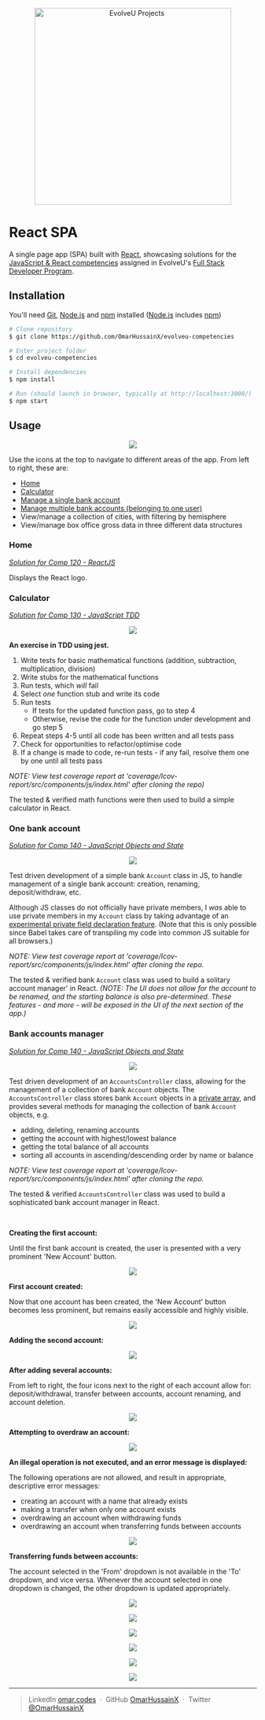 <p align="center">
<img src="src/logo.svg" alt="EvolveU Projects" width="400" />
</p>

#  React SPA
 A single page app (SPA) built with [React](https://reactjs.org/), showcasing solutions for the [JavaScript &amp; React competencies](src/assignments) assigned in EvolveU's [Full Stack Developer Program](https://www.evolveu.ca/program).




## Installation

You'll need [Git](https://git-scm.com), [Node.js](https://nodejs.org/en/download/) and [npm](http://npmjs.com) installed ([Node.js](https://nodejs.org/en/download/) includes [npm](http://npmjs.com))

```bash
# Clone repository
$ git clone https://github.com/OmarHussainX/evolveu-competencies

# Enter project folder
$ cd evolveu-competencies

# Install dependencies
$ npm install

# Run (should launch in browser, typically at http://localhost:3000/)
$ npm start
```




## Usage
<p align="center"><img src="src/home.png"/></p>

Use the icons at the top to navigate to different areas of the app. From left to right, these are:

* [Home](#home)
* [Calculator](#calculator)
* [Manage a single bank account](#one-bank-account)
* [Manage multiple bank accounts (belonging to one user)](#bank-accounts-manager)
* View/manage a collection of cities, with filtering by hemisphere
* View/manage box office gross data in three different data structures



### Home
_[Solution for Comp 120 - ReactJS](src/assignments/Comp%20120%20-%20ReactJS.pdf)_

Displays the React logo.



### Calculator
_[Solution for Comp 130 - JavaScript TDD](src/assignments/Comp%20130%20-%20JavaScript%20TDD.pdf)_
<p align="center"><img src="src/calculator.png" /></p>

__An exercise in TDD using jest.__
1. Write tests for basic mathematical functions (addition, subtraction, multiplication, division)
2. Write stubs for the mathematical functions
3. Run tests, which _will_ fail
4. Select _one_ function stub and write its code
5. Run tests
   * If tests for the updated function pass, go to step 4
   * Otherwise, revise the code for the function under development and go step 5
6. Repeat steps 4-5 until all code has been written and all tests pass
7. Check for opportunities to refactor/optimise code
8. If a change is made to code, re-run tests - if any fail, resolve them one by one until all tests pass

_NOTE: View test coverage report at 'coverage/lcov-report/src/components/js/index.html' after cloning the repo)_

The tested &amp; verified math functions were then used to build a simple calculator in React.



### One bank account
_[Solution for Comp 140 - JavaScript Objects and State](src/assignments/Comp%20140%20-%20JavaScript%20Objects%20and%20State.pdf)_
<p align="center"><img src="src/account.png" /></p>

Test driven development of a simple bank `Account` class in JS, to handle management of a single bank account: creation, renaming, deposit/withdraw, etc.

Although JS classes do not officially have private members, I _was_ able to use private members in my `Account` class by taking advantage of an [experimental private field declaration feature](https://developer.mozilla.org/en-US/docs/Web/JavaScript/Reference/Classes#Field_declarations). (Note that this is only possible since Babel takes care of transpiling my code into common JS suitable for all browsers.)

_NOTE: View test coverage report at 'coverage/lcov-report/src/components/js/index.html' after cloning the repo._

The tested &amp; verified bank `Account` class was used to build a solitary account manager' in React. _(NOTE: The UI does not allow for the account to be renamed, and the starting balance is also pre-determined. These features - and more - will be exposed in the UI of the next section of the app.)_



### Bank accounts manager
_[Solution for Comp 140 - JavaScript Objects and State](src/assignments/Comp%20140%20-%20JavaScript%20Objects%20and%20State.pdf)_
<p align="center"><img src="src/accounts.png" /></p>

Test driven development of an `AccountsController` class, allowing for the management of a collection of bank `Account` objects. The `AccountsController` class stores bank `Account` objects in a [private array](https://developer.mozilla.org/en-US/docs/Web/JavaScript/Reference/Classes#Field_declarations), and provides several methods for managing the collection of bank `Account` objects, e.g.
* adding, deleting, renaming accounts
* getting the account with highest/lowest balance
* getting the total balance of all accounts
* sorting all accounts in ascending/descending order by name or balance

_NOTE: View test coverage report at 'coverage/lcov-report/src/components/js/index.html' after cloning the repo._

The tested &amp; verified `AccountsController` class was used to build a sophisticated bank account manager in React.

&nbsp;

__Creating the first account:__

Until the first bank account is created, the user is presented with a very prominent 'New Account' button.
<p align="center"><img src="src/accounts1.png" /></p>

__First account created:__

Now that one account has been created, the 'New Account' button becomes less prominent, but remains easily accessible and highly visible.
<p align="center"><img src="src/accounts2.png" /></p>

__Adding the second account:__
<p align="center"><img src="src/accounts3.png" /></p>

__After adding several accounts:__

From left to right, the four icons next to the right of each account allow for: deposit/withdrawal, transfer between accounts, account renaming, and account deletion.
<p align="center"><img src="src/accounts4.png" /></p>

__Attempting to overdraw an account:__
<p align="center"><img src="src/accounts5.png" /></p>

__An illegal operation is not executed, and an error message is displayed:__

The following operations are not allowed, and result in appropriate, descriptive error messages:
* creating an account with a name that already exists
* making a transfer when only one account exists
* overdrawing an account when withdrawing funds
* overdrawing an account when transferring funds between accounts
<p align="center"><img src="src/accounts6.png" /></p>

__Transferring funds between accounts:__

The account selected in the 'From' dropdown is not available in the 'To' dropdown, and vice versa. Whenever the account selected in one dropdown is changed, the other dropdown is updated appropriately. 
<p align="center"><img src="src/accounts7.png" /></p>

<p align="center"><img src="src/accounts8.png" /></p>
<p align="center"><img src="src/accounts9.png" /></p>
<p align="center"><img src="src/accounts10.png" /></p>
<p align="center"><img src="src/accounts11.png" /></p>
<p align="center"><img src="src/accounts12.png" /></p>



---

> LinkedIn [omar.codes](http://omar.codes/) &nbsp;&middot;&nbsp;
> GitHub [OmarHussainX](https://github.com/OmarHussainX/) &nbsp;&middot;&nbsp;
> Twitter [@OmarHussainX](https://twitter.com/OmarHussainX)